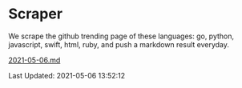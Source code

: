 # Scraper

We scrape the github trending page of these languages: go, python, javascript, swift, html, ruby, and push a markdown result everyday.

[2021-05-06.md](https://github.com/henson/Scraper/blob/master/2021-05-06.md)

Last Updated: 2021-05-06 13:52:12
